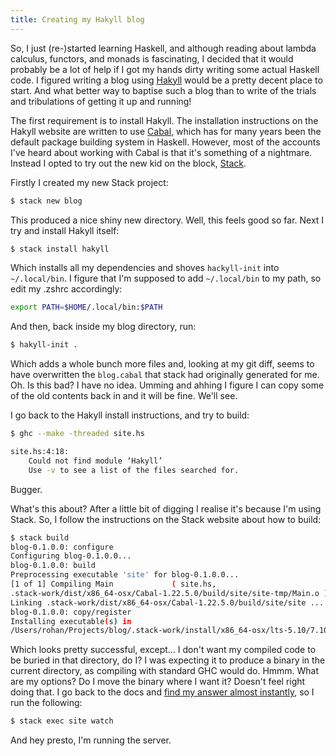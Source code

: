 ```yaml
---
title: Creating my Hakyll blog
---
```


So, I just (re-)started learning Haskell, and although reading about lambda
calculus, functors, and monads is fascinating, I decided that it would probably
be a lot of help if I got my hands dirty writing some actual Haskell code. I
figured writing a blog using [Hakyll](https://jaspervdj.be/hakyll/) would be a
pretty decent place to start. And what better way to baptise such a blog than to
write of the trials and tribulations of getting it up and running!

The first requirement is to install Hakyll. The installation instructions on the
Hakyll website are written to use [Cabal](https://www.haskell.org/cabal/), which
has for many years been the default package building system in Haskell. However,
most of the accounts I've heard about working with Cabal is that it's something
of a nightmare. Instead I opted to try out the new kid on the block,
[Stack](http://docs.haskellstack.org/).

Firstly I created my new Stack project:

```bash
$ stack new blog
```

This produced a nice shiny new directory. Well, this feels good so far. Next I
try and install Hakyll itself:

```bash
$ stack install hakyll
```

Which installs all my dependencies and shoves `hackyll-init` into
`~/.local/bin`. I figure that I'm supposed to add `~/.local/bin` to my path, so
edit my .zshrc accordingly:

```bash
export PATH=$HOME/.local/bin:$PATH
```

And then, back inside my blog directory, run:

```bash
$ hakyll-init .
```

Which adds a whole bunch more files and, looking at my git diff, seems to have
overwritten the `blog.cabal` that stack had originally generated for me. Oh. Is
this bad? I have no idea. Umming and ahhing I figure I can copy some of the old
contents back in and it will be fine. We'll see.

I go back to the Hakyll install instructions, and try to build:

``` bash
$ ghc --make -threaded site.hs

site.hs:4:18:
    Could not find module ‘Hakyll’
    Use -v to see a list of the files searched for.
```

Bugger.

What's this about? After a little bit of digging I realise it's because I'm
using Stack. So, I follow the instructions on the Stack website about how to
build:

```bash
$ stack build
blog-0.1.0.0: configure
Configuring blog-0.1.0.0...
blog-0.1.0.0: build
Preprocessing executable 'site' for blog-0.1.0.0...
[1 of 1] Compiling Main             ( site.hs,
.stack-work/dist/x86_64-osx/Cabal-1.22.5.0/build/site/site-tmp/Main.o )
Linking .stack-work/dist/x86_64-osx/Cabal-1.22.5.0/build/site/site ...
blog-0.1.0.0: copy/register
Installing executable(s) in
/Users/rohan/Projects/blog/.stack-work/install/x86_64-osx/lts-5.10/7.10.3/bin
```

Which looks pretty successful, except... I don't want my compiled code to be
buried in that directory, do I? I was expecting it to produce a binary in the
current directory, as compiling with standard GHC would do. Hmmm. What are my
options? Do I move the binary where I want it? Doesn't feel right doing that. I
go back to the docs and [find my answer almost
instantly](http://docs.haskellstack.org/en/stable/GUIDE/#stack-exec), so I run
the following:

```bash
$ stack exec site watch
```

And hey presto, I'm running the server.
